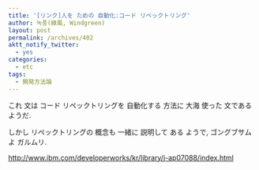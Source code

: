 ```yaml
---
title: '[リンク]人を ための 自動化:コード リペックトリング'
author: 녹풍(綠風, Windgreen)
layout: post
permalink: /archives/402
aktt_notify_twitter:
  - yes
categories:
  - etc
tags:
  - 開発方法論
---
```

これ 文は コード リペックトリングを 自動化する 方法に 大海 使った 文である ようだ.

しかし リペックトリングの 概念も 一緒に 説明して ある ようで, ゴングブサムよ ガルムリ.

<a target="_top" href="http://www.ibm.com/developerworks/kr/library/j-ap07088/index.html">http://www.ibm.com/developerworks/kr/library/j-ap07088/index.html</a>